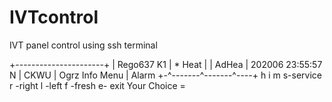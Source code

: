 # IVTcontrol
IVT panel control using ssh terminal

+----------------------+
|       Rego637     K1 | * Heat
|                      |   AdHea
|  202006 23:55:57 N   |   CKWU
| Ogrz    Info    Menu |   Alarm
+-^-------^-------^----+
  h       i       m       s-service
 r -right l -left f -fresh  e- exit
Your Choice =
